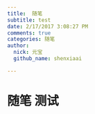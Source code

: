 ```yaml
---
title:  随笔
subtitle: test
date: 2/17/2017 3:08:27 PM
comments: true
categories: 随笔
author:
  nick: 元宝
  github_name: shenxiaai

---
```


# 随笔 测试 #